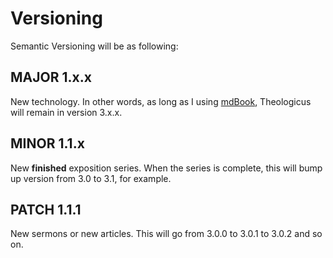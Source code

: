 # Versioning

Semantic Versioning will be as following:

## MAJOR 1.x.x

New technology. In other words, as long as I using [mdBook](https://github.com/rust-lang/mdBook), Theologicus will remain in version 3.x.x.

## MINOR 1.1.x

New **finished** exposition series. When the series is complete, this will bump up version from 3.0 to 3.1, for example.

## PATCH 1.1.1

New sermons or new articles. This will go from 3.0.0 to 3.0.1 to 3.0.2 and so on.
